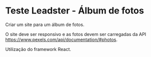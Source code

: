# Teste Leadster - Álbum de fotos

Criar um site para um álbum de fotos.

O site deve ser responsivo e as fotos devem ser carregadas da API https://www.pexels.com/api/documentation/#photos.

Utilização do framework React.
